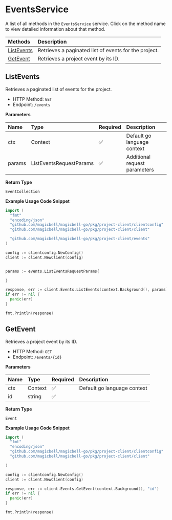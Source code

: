 # EventsService

A list of all methods in the `EventsService` service. Click on the method name to view detailed information about that method.

| Methods                   | Description                                           |
| :------------------------ | :---------------------------------------------------- |
| [ListEvents](#listevents) | Retrieves a paginated list of events for the project. |
| [GetEvent](#getevent)     | Retrieves a project event by its ID.                  |

## ListEvents

Retrieves a paginated list of events for the project.

- HTTP Method: `GET`
- Endpoint: `/events`

**Parameters**

| Name   | Type                    | Required | Description                   |
| :----- | :---------------------- | :------- | :---------------------------- |
| ctx    | Context                 | ✅       | Default go language context   |
| params | ListEventsRequestParams | ✅       | Additional request parameters |

**Return Type**

`EventCollection`

**Example Usage Code Snippet**

```go
import (
  "fmt"
  "encoding/json"
  "github.com/magicbell/magicbell-go/pkg/project-client/clientconfig"
  "github.com/magicbell/magicbell-go/pkg/project-client/client"

  "github.com/magicbell/magicbell-go/pkg/project-client/events"
)

config := clientconfig.NewConfig()
client := client.NewClient(config)


params := events.ListEventsRequestParams{

}

response, err := client.Events.ListEvents(context.Background(), params)
if err != nil {
  panic(err)
}

fmt.Println(response)
```

## GetEvent

Retrieves a project event by its ID.

- HTTP Method: `GET`
- Endpoint: `/events/{id}`

**Parameters**

| Name | Type    | Required | Description                 |
| :--- | :------ | :------- | :-------------------------- |
| ctx  | Context | ✅       | Default go language context |
| id   | string  | ✅       |                             |

**Return Type**

`Event`

**Example Usage Code Snippet**

```go
import (
  "fmt"
  "encoding/json"
  "github.com/magicbell/magicbell-go/pkg/project-client/clientconfig"
  "github.com/magicbell/magicbell-go/pkg/project-client/client"

)

config := clientconfig.NewConfig()
client := client.NewClient(config)

response, err := client.Events.GetEvent(context.Background(), "id")
if err != nil {
  panic(err)
}

fmt.Println(response)
```
